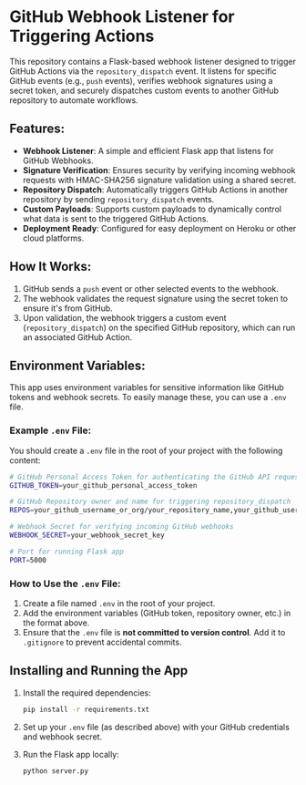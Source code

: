 # GitHub Webhook Listener for Triggering Actions

This repository contains a Flask-based webhook listener designed to trigger GitHub Actions via the `repository_dispatch` event. It listens for specific GitHub events (e.g., `push` events), verifies webhook signatures using a secret token, and securely dispatches custom events to another GitHub repository to automate workflows.

## Features:

- **Webhook Listener**: A simple and efficient Flask app that listens for GitHub Webhooks.
- **Signature Verification**: Ensures security by verifying incoming webhook requests with HMAC-SHA256 signature validation using a shared secret.
- **Repository Dispatch**: Automatically triggers GitHub Actions in another repository by sending `repository_dispatch` events.
- **Custom Payloads**: Supports custom payloads to dynamically control what data is sent to the triggered GitHub Actions.
- **Deployment Ready**: Configured for easy deployment on Heroku or other cloud platforms.

## How It Works:

1. GitHub sends a `push` event or other selected events to the webhook.
2. The webhook validates the request signature using the secret token to ensure it's from GitHub.
3. Upon validation, the webhook triggers a custom event (`repository_dispatch`) on the specified GitHub repository, which can run an associated GitHub Action.

## Environment Variables:

This app uses environment variables for sensitive information like GitHub tokens and webhook secrets. To easily manage these, you can use a `.env` file.

### Example `.env` File:

You should create a `.env` file in the root of your project with the following content:

```bash
# GitHub Personal Access Token for authenticating the GitHub API requests
GITHUB_TOKEN=your_github_personal_access_token

# GitHub Repository owner and name for triggering repository_dispatch
REPOS=your_github_username_or_org/your_repository_name,your_github_username_or_org2/your_repository_name2,...

# Webhook Secret for verifying incoming GitHub webhooks
WEBHOOK_SECRET=your_webhook_secret_key

# Port for running Flask app
PORT=5000
```

### How to Use the `.env` File:

1. Create a file named `.env` in the root of your project.
2. Add the environment variables (GitHub token, repository owner, etc.) in the format above.
3. Ensure that the `.env` file is **not committed to version control**. Add it to `.gitignore` to prevent accidental commits.

## Installing and Running the App

1. Install the required dependencies:

   ```bash
   pip install -r requirements.txt
   ```

2. Set up your `.env` file (as described above) with your GitHub credentials and webhook secret.

3. Run the Flask app locally:

   ```bash
   python server.py
   ```
